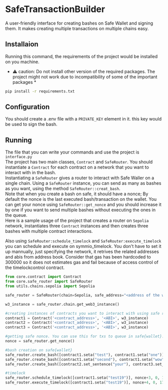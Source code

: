 # SafeTransactionBuilder
A user-friendly interface for creating bashes on Safe Wallet and signing them. It makes creating multiple transactions on multiple chains easy.
## Installaion
Running this command, the requirements of the project would be installed on you machine.
* ⚠️ caution: Do not install other version of the required packages. The project might not work due to incompatibility of some of the important packages *
```bash
pip install -r requirements.txt
```
## Configuration
You should create a .env file with a ```PRIVATE_KEY``` element in it. this key would be used to sign the bash.
## Running
The file that you can write your commands and use the project is ```interface.py```   
The project has two main classes, ```Contract``` and ```SafeRouter```. You should instantiate a ```Contract``` for each contract on a network that you want to interact with in the bash.    
Instantiating a ```SafeRouter``` gives a router to interact with Safe Waller on a single chain. Using a ```SafeRouter``` instance, you can send as many as bashes as you want, using the method ```SafeRouter::creat_bash```.   
Note that when you create a bash on safe, it should have a nonce; By default the nonce is the last executed bash/transaction on the wallet. You can get your nonce using ```SafeRouter::get_nonce``` and you should increase it by one if you want to send multiple bashes without executing the ones in the queue.   
Here is a sample usage of the project that creates a router on ```Sepolia``` network, instantiates three ```Contract``` instances and then creates three bashes with multiple contract interactions.

Also using ```SafeRouter:schedule_timelock``` and ```SafeRouter:execute_timelock``` you can schedule and execute on symmio_timelock. You don't have to set it up mannually, just specifying the network, it retrives the related addresses and abis from address book. Consider that gas has been hardcoded to 300000 so it does not estimates gas and fail because of access control of the timelockcontrol contract. 
```Python
from core.contract import Contract
from core.safe_router import SafeRouter
from utils.chains.sepolia import Sepolia

safe_router = SafeRouter(chain=Sepolia, safe_address="<address of the wallet on Safe")

w3_instance = safe_router.chain.get_web3_instance()

#creating instances of contracts you want to interact with using safe router.
contract1 = Contract('<contract_address>', '<ABI>', w3_instance)
contract2 = Contract('<contract_address>', '<ABI>', w3_instance)
contract3 = Contract('<contract_address>', '<ABI>', w3_instance)

#getting safe nonce. You can use this for txs to queue in safe{wallet}.
nonce = safe_router.get_nonce()

#bash creation on safe{wallet}
safe_router.create_bash([contract1.seta("test"), contract1.seta("one")], nonce)
safe_router.create_bash([contract1.seta("second"), contract1.seta("wow"), contract3.set_sentence3("fire")], nonce+1)
safe_router.create_bash([contract2.set_sentence("your"), contract3.set_sentence3("my"), contract2.set_sentence("diamond")], nonce+2)

#timelock
safe_router.schedule_timelock([contract1.seta("test19")], nonce+3, 0, 174)
safe_router.execute_timelock([contract1.seta("test19")], nonce+4, 0, 174)
```
